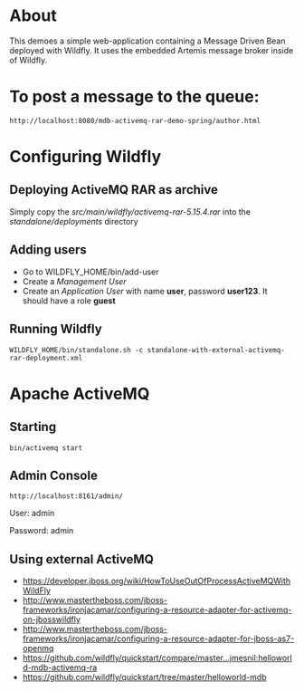 # About

This demoes a simple web-application containing a Message Driven Bean deployed with Wildfly. It uses the embedded Artemis message broker inside of Wildfly.


# To post a message to the queue:

	http://localhost:8080/mdb-activemq-rar-demo-spring/author.html


# Configuring Wildfly
## Deploying ActiveMQ RAR as archive

Simply copy the *src/main/wildfly/activemq-rar-5.15.4.rar* into the *standalone/deployments* directory

## Adding users

- Go to WILDFLY_HOME/bin/add-user
- Create a *Management User*
- Create an *Application User* with name **user**, password **user123**. It should have a role **guest**


## Running Wildfly

	WILDFLY_HOME/bin/standalone.sh -c standalone-with-external-activemq-rar-deployment.xml

# Apache ActiveMQ
## Starting

	bin/activemq start

## Admin Console
	
	http://localhost:8161/admin/
	
User: admin

Password: admin	

## Using external ActiveMQ
- <https://developer.jboss.org/wiki/HowToUseOutOfProcessActiveMQWithWildFly>
- <http://www.mastertheboss.com/jboss-frameworks/ironjacamar/configuring-a-resource-adapter-for-activemq-on-jbosswildfly>
- <http://www.mastertheboss.com/jboss-frameworks/ironjacamar/configuring-a-resource-adapter-for-jboss-as7-openmq>
- <https://github.com/wildfly/quickstart/compare/master...jmesnil:helloworld-mdb-activemq-ra>
- <https://github.com/wildfly/quickstart/tree/master/helloworld-mdb>

